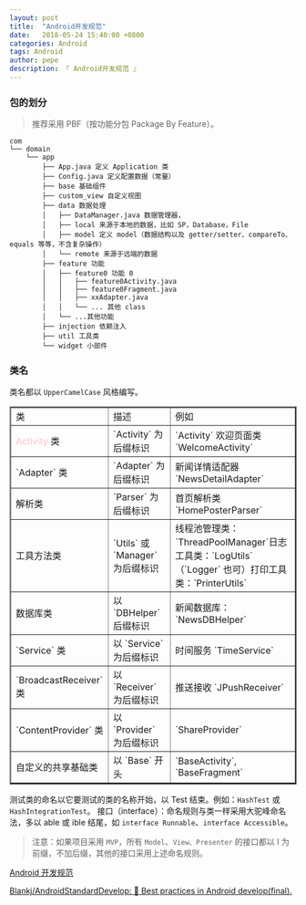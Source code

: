 ```yaml
---
layout: post
title:  "Android开发规范"
date:   2018-05-24 15:40:00 +0800
categories: Android
tags: Android
author: pepe
description: 『 Android开发规范 』
---
```


### **包的划分**

> 推荐采用 PBF（按功能分包 Package By Feature）。

```
com
└── domain
    └── app
        ├── App.java 定义 Application 类
        ├── Config.java 定义配置数据（常量）
        ├── base 基础组件
        ├── custom_view 自定义视图
        ├── data 数据处理
        │   ├── DataManager.java 数据管理器，
        │   ├── local 来源于本地的数据，比如 SP，Database，File
        │   ├── model 定义 model（数据结构以及 getter/setter、compareTo、equals 等等，不含复杂操作）
        │   └── remote 来源于远端的数据
        ├── feature 功能
        │   ├── feature0 功能 0
        │   │   ├── feature0Activity.java
        │   │   ├── feature0Fragment.java
        │   │   ├── xxAdapter.java
        │   │   └── ... 其他 class
        │   └── ...其他功能
        ├── injection 依赖注入
        ├── util 工具类
        └── widget 小部件
```

### **类名**

类名都以 `UpperCamelCase` 风格编写。

<table width="800" border="2" cellspacing="0" cellpadding="0">
    <tr>
        <td>类</td>
        <td>描述</td>
        <td>例如</td>
    </tr>
    <tr>
        <td><font color="Pink">Activity</font> 类</td>
        <td>`Activity` 为后缀标识</td>
        <td>`Activity` 欢迎页面类 `WelcomeActivity`</td>
    </tr>
   <tr>
        <td>`Adapter` 类</td>
        <td>`Adapter` 为后缀标识</td>
        <td>新闻详情适配器 `NewsDetailAdapter`</td>
    </tr>
   <tr>
        <td>解析类</td>
        <td>`Parser` 为后缀标识</td>
        <td>首页解析类 `HomePosterParser`</td>
    </tr> 
    <tr>
        <td>工具方法类</td>
        <td>`Utils` 或 `Manager` 为后缀标识</td>
        <td>线程池管理类：`ThreadPoolManager`日志工具类：`LogUtils`（`Logger` 也可）打印工具类：`PrinterUtils`</td>
    </tr>
    <tr>
        <td>数据库类</td>
        <td>以 `DBHelper` 后缀标识</td>
        <td>新闻数据库：`NewsDBHelper`</td>
    </tr>
    <tr>
        <td>`Service` 类</td>
        <td>以 `Service` 为后缀标识</td>
        <td>时间服务 `TimeService`</td>
    </tr>
    <tr>
        <td>`BroadcastReceiver` 类</td>
        <td>以 `Receiver` 为后缀标识</td>
        <td>推送接收 `JPushReceiver`</td>
    </tr>
    <tr>
        <td>`ContentProvider` 类</td>
        <td>以 `Provider` 为后缀标识</td>
        <td>`ShareProvider`</td>
    </tr>
    <tr>
        <td>自定义的共享基础类</td>
        <td>以 `Base` 开头</td>
        <td>`BaseActivity`, `BaseFragment`</td>
    </tr>
</table>

测试类的命名以它要测试的类的名称开始，以 Test 结束。例如：`HashTest` 或 `HashIntegrationTest`。
接口（interface）：命名规则与类一样采用大驼峰命名法，多以 able 或 ible 结尾，如 `interface Runnable`、`interface Accessible`。

> 注意：如果项目采用 `MVP`，所有 `Model`、`View、Presenter` 的接口都以 I 为前缀，不加后缀，其他的接口采用上述命名规则。






















[Android 开发规范](https://www.jianshu.com/p/45c1675bec69)

[Blankj/AndroidStandardDevelop: :star2: Best practices in Android develop(final).](https://github.com/Blankj/AndroidStandardDevelop)
